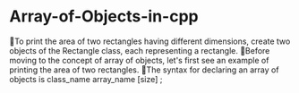 # Array-of-Objects-in-cpp
To print the area of two rectangles having different dimensions, create two objects of the Rectangle class, each representing a rectangle. Before moving to the concept of array of objects, let's first see an example of printing the area of two rectangles. The syntax for declaring an array of objects is class_name array_name [size] ;
